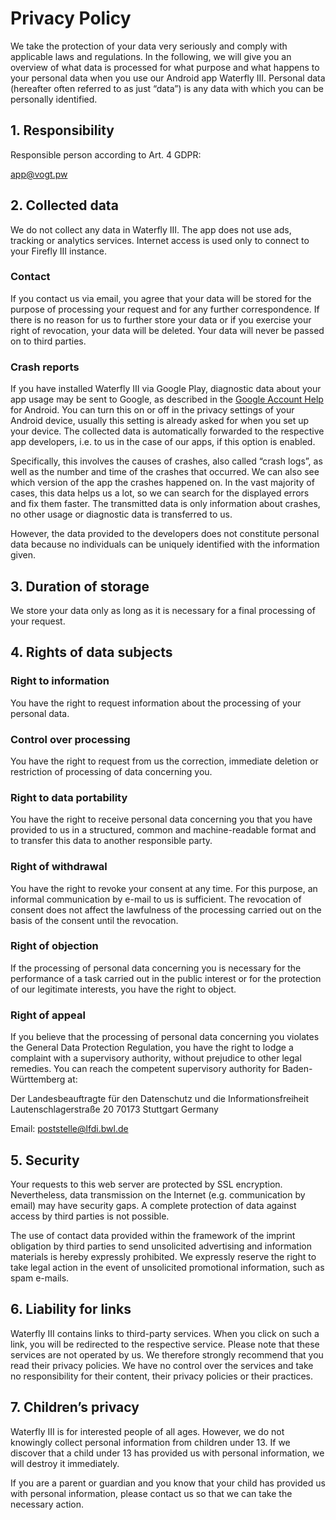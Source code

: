 # Privacy Policy

We take the protection of your data very seriously and comply with applicable laws and regulations. In the following, we will give you an overview of what data is processed for what purpose and what happens to your personal data when you use our Android app Waterfly III. Personal data (hereafter often referred to as just “data”) is any data with which you can be personally identified.

## 1. Responsibility
Responsible person according to Art. 4 GDPR:

app@vogt.pw

## 2. Collected data
We do not collect any data in Waterfly III. The app does not use ads, tracking or analytics services. Internet access is used only to connect to your Firefly III instance.

### Contact
If you contact us via email, you agree that your data will be stored for the purpose of processing your request and for any further correspondence. If there is no reason for us to further store your data or if you exercise your right of revocation, your data will be deleted. Your data will never be passed on to third parties.

### Crash reports
If you have installed Waterfly III via Google Play, diagnostic data about your app usage may be sent to Google, as described in the [Google Account Help](https://support.google.com/accounts/answer/6078260) for Android. You can turn this on or off in the privacy settings of your Android device, usually this setting is already asked for when you set up your device. The collected data is automatically forwarded to the respective app developers, i.e. to us in the case of our apps, if this option is enabled.

Specifically, this involves the causes of crashes, also called “crash logs”, as well as the number and time of the crashes that occurred. We can also see which version of the app the crashes happened on. In the vast majority of cases, this data helps us a lot, so we can search for the displayed errors and fix them faster. The transmitted data is only information about crashes, no other usage or diagnostic data is transferred to us.

However, the data provided to the developers does not constitute personal data because no individuals can be uniquely identified with the information given.

## 3. Duration of storage
We store your data only as long as it is necessary for a final processing of your request.

## 4. Rights of data subjects
### Right to information
You have the right to request information about the processing of your personal data.

### Control over processing
You have the right to request from us the correction, immediate deletion or restriction of processing of data concerning you.

### Right to data portability
You have the right to receive personal data concerning you that you have provided to us in a structured, common and machine-readable format and to transfer this data to another responsible party.

### Right of withdrawal
You have the right to revoke your consent at any time. For this purpose, an informal communication by e-mail to us is sufficient. The revocation of consent does not affect the lawfulness of the processing carried out on the basis of the consent until the revocation.

### Right of objection
If the processing of personal data concerning you is necessary for the performance of a task carried out in the public interest or for the protection of our legitimate interests, you have the right to object.

### Right of appeal
If you believe that the processing of personal data concerning you violates the General Data Protection Regulation, you have the right to lodge a complaint with a supervisory authority, without prejudice to other legal remedies.
You can reach the competent supervisory authority for Baden-Württemberg at:
 
Der Landesbeauftragte für den Datenschutz und die Informationsfreiheit
Lautenschlagerstraße 20
70173 Stuttgart
Germany

Email: poststelle@lfdi.bwl.de

## 5. Security
Your requests to this web server are protected by SSL encryption. Nevertheless, data transmission on the Internet (e.g. communication by email) may have security gaps. A complete protection of data against access by third parties is not possible.

The use of contact data provided within the framework of the imprint obligation by third parties to send unsolicited advertising and information materials is hereby expressly prohibited. We expressly reserve the right to take legal action in the event of unsolicited promotional information, such as spam e-mails.

## 6. Liability for links
Waterfly III contains links to third-party services. When you click on such a link, you will be redirected to the respective service. Please note that these services are not operated by us. We therefore strongly recommend that you read their privacy policies. We have no control over the services and take no responsibility for their content, their privacy policies or their practices.

## 7. Children’s privacy
Waterfly III is for interested people of all ages. However, we do not knowingly collect personal information from children under 13. If we discover that a child under 13 has provided us with personal information, we will destroy it immediately.

If you are a parent or guardian and you know that your child has provided us with personal information, please contact us so that we can take the necessary action.